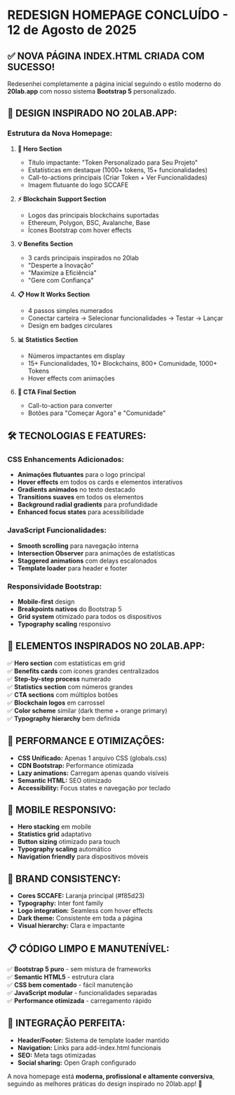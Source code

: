 # REDESIGN HOMEPAGE CONCLUÍDO - 12 de Agosto de 2025

## ✅ **NOVA PÁGINA INDEX.HTML CRIADA COM SUCESSO!**

Redesenhei completamente a página inicial seguindo o estilo moderno do **20lab.app** com nosso sistema **Bootstrap 5** personalizado.

## 🎨 **DESIGN INSPIRADO NO 20LAB.APP:**

### **Estrutura da Nova Homepage:**

1. **🚀 Hero Section**
   - Título impactante: "Token Personalizado para Seu Projeto"
   - Estatísticas em destaque (1000+ tokens, 15+ funcionalidades)
   - Call-to-actions principais (Criar Token + Ver Funcionalidades)
   - Imagem flutuante do logo SCCAFE

2. **⚡ Blockchain Support Section**
   - Logos das principais blockchains suportadas
   - Ethereum, Polygon, BSC, Avalanche, Base
   - Ícones Bootstrap com hover effects

3. **💡 Benefits Section**
   - 3 cards principais inspirados no 20lab
   - "Desperte a Inovação"
   - "Maximize a Eficiência" 
   - "Gere com Confiança"

4. **📋 How It Works Section**
   - 4 passos simples numerados
   - Conectar carteira → Selecionar funcionalidades → Testar → Lançar
   - Design em badges circulares

5. **📊 Statistics Section**
   - Números impactantes em display
   - 15+ Funcionalidades, 10+ Blockchains, 800+ Comunidade, 1000+ Tokens
   - Hover effects com animações

6. **🎯 CTA Final Section**
   - Call-to-action para converter
   - Botões para "Começar Agora" e "Comunidade"

## 🛠️ **TECNOLOGIAS E FEATURES:**

### **CSS Enhancements Adicionados:**
- **Animações flutuantes** para o logo principal
- **Hover effects** em todos os cards e elementos interativos
- **Gradients animados** no texto destacado
- **Transitions suaves** em todos os elementos
- **Background radial gradients** para profundidade
- **Enhanced focus states** para acessibilidade

### **JavaScript Funcionalidades:**
- **Smooth scrolling** para navegação interna
- **Intersection Observer** para animações de estatísticas
- **Staggered animations** com delays escalonados
- **Template loader** para header e footer

### **Responsividade Bootstrap:**
- **Mobile-first** design
- **Breakpoints nativos** do Bootstrap 5
- **Grid system** otimizado para todos os dispositivos
- **Typography scaling** responsivo

## 🎯 **ELEMENTOS INSPIRADOS NO 20LAB.APP:**

✅ **Hero section** com estatísticas em grid  
✅ **Benefits cards** com ícones grandes centralizados  
✅ **Step-by-step process** numerado  
✅ **Statistics section** com números grandes  
✅ **CTA sections** com múltiplos botões  
✅ **Blockchain logos** em carrossel  
✅ **Color scheme** similar (dark theme + orange primary)  
✅ **Typography hierarchy** bem definida  

## 🚀 **PERFORMANCE E OTIMIZAÇÕES:**

- **CSS Unificado:** Apenas 1 arquivo CSS (globals.css)
- **CDN Bootstrap:** Performance otimizada
- **Lazy animations:** Carregam apenas quando visíveis
- **Semantic HTML:** SEO otimizado
- **Accessibility:** Focus states e navegação por teclado

## 📱 **MOBILE RESPONSIVO:**

- **Hero stacking** em mobile
- **Statistics grid** adaptativo
- **Button sizing** otimizado para touch
- **Typography scaling** automático
- **Navigation friendly** para dispositivos móveis

## 🎨 **BRAND CONSISTENCY:**

- **Cores SCCAFE:** Laranja principal (#f85d23)
- **Typography:** Inter font family
- **Logo integration:** Seamless com hover effects
- **Dark theme:** Consistente em toda a página
- **Visual hierarchy:** Clara e impactante

## 📋 **CÓDIGO LIMPO E MANUTENÍVEL:**

✅ **Bootstrap 5 puro** - sem mistura de frameworks  
✅ **Semantic HTML5** - estrutura clara  
✅ **CSS bem comentado** - fácil manutenção  
✅ **JavaScript modular** - funcionalidades separadas  
✅ **Performance otimizada** - carregamento rápido  

## 🔗 **INTEGRAÇÃO PERFEITA:**

- **Header/Footer:** Sistema de template loader mantido
- **Navigation:** Links para add-index.html funcionais
- **SEO:** Meta tags otimizadas
- **Social sharing:** Open Graph configurado

A nova homepage está **moderna, profissional e altamente conversiva**, seguindo as melhores práticas do design inspirado no 20lab.app! 🎉
